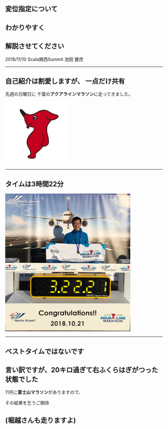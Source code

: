 ## 変位指定について

## わかりやすく

## 解説させてください

2018/11/10 Scala関西Summit 
池田 健虎

---

自己紹介は割愛しますが、
一点だけ共有
---
先週の日曜日に
千葉の**アクアラインマラソン**に走ってきました。

<img src="https://github.com/taketora26/sample_gitpitch/blob/master/img/chiba.jpeg?raw=true" width="200">

---

## タイムは3時間22分

<img src="https://github.com/taketora26/sample_gitpitch/blob/master/img/IMG_2142.JPG?raw=true" width="400">

---

## ベストタイムではないです

言い訳ですが、20キロ過ぎて右ふくらはぎがつった状態でした
---
11月に**富士山マラソン**がありますので、

その結果を乞うご期待

(堀越さんも走りますよ)
---

